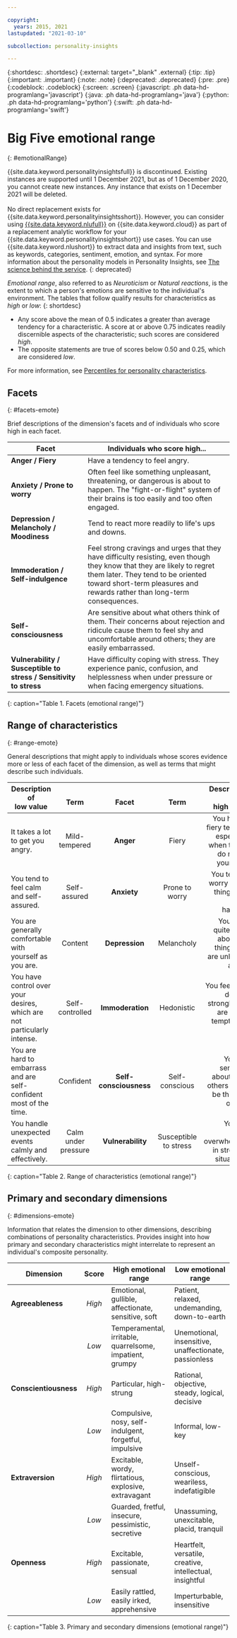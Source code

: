 ```yaml
---

copyright:
  years: 2015, 2021
lastupdated: "2021-03-10"

subcollection: personality-insights

---
```


{:shortdesc: .shortdesc}
{:external: target="_blank" .external}
{:tip: .tip}
{:important: .important}
{:note: .note}
{:deprecated: .deprecated}
{:pre: .pre}
{:codeblock: .codeblock}
{:screen: .screen}
{:javascript: .ph data-hd-programlang='javascript'}
{:java: .ph data-hd-programlang='java'}
{:python: .ph data-hd-programlang='python'}
{:swift: .ph data-hd-programlang='swift'}

# Big Five emotional range
{: #emotionalRange}

{{site.data.keyword.personalityinsightsfull}} is discontinued. Existing instances are supported until 1 December 2021, but as of 1 December 2020, you cannot create new instances. Any instance that exists on 1 December 2021 will be deleted.<br/><br/>No direct replacement exists for {{site.data.keyword.personalityinsightsshort}}. However, you can consider using [{{site.data.keyword.nlufull}}](/docs/natural-language-understanding?topic=natural-language-understanding-about) on {{site.data.keyword.cloud}} as part of a replacement analytic workflow for your {{site.data.keyword.personalityinsightsshort}} use cases. You can use {{site.data.keyword.nlushort}} to extract data and insights from text, such as keywords, categories, sentiment, emotion, and syntax. For more information about the personality models in Personality Insights, see [The science behind the service](/docs/personality-insights?topic=personality-insights-science).
{: deprecated}

*Emotional range*, also referred to as *Neuroticism* or *Natural reactions*, is the extent to which a person's emotions are sensitive to the individual's environment.  The tables that follow qualify results for characteristics as *high* or *low*:
{: shortdesc}

-   Any score above the mean of 0.5 indicates a greater than average tendency for a characteristic. A score at or above 0.75 indicates readily discernible aspects of the characteristic; such scores are considered *high*.
-   The opposite statements are true of scores below 0.50 and 0.25, which are considered *low*.

For more information, see [Percentiles for personality characteristics](/docs/personality-insights?topic=personality-insights-numeric#percentiles).

## Facets
{: #facets-emote}

Brief descriptions of the dimension's facets and of individuals who score high in each facet.

| Facet | Individuals who score high... |
|-------|-------------------------------|
| **Anger / Fiery** | Have a tendency to feel angry. |
| **Anxiety / Prone to worry** | Often feel like something unpleasant, threatening, or dangerous is about to happen. The "fight-or-flight" system of their brains is too easily and too often engaged. |
| **Depression / Melancholy / Moodiness** | Tend to react more readily to life's ups and downs. |
| **Immoderation / Self-indulgence** | Feel strong cravings and urges that they have difficulty resisting, even though they know that they are likely to regret them later. They tend to be oriented toward short-term pleasures and rewards rather than long-term consequences. |
| **Self-consciousness** | Are sensitive about what others think of them. Their concerns about rejection and ridicule cause them to feel shy and uncomfortable around others; they are easily embarrassed. |
| **Vulnerability / Susceptible to stress / Sensitivity to stress** | Have difficulty coping with stress. They experience panic, confusion, and helplessness when under pressure or when facing emergency situations. |
{: caption="Table 1. Facets (emotional range)"}

## Range of characteristics
{: #range-emote}

General descriptions that might apply to individuals whose scores evidence more or less of each facet of the dimension, as well as terms that might describe such individuals.

| Description of<br/>low value | <br/>Term | <br/>Facet | <br/>Term | Description of<br/>high value |
|------------------------------|:---------:|:----------:|:---------:|------------------------------:|
| It takes a lot to get you angry. | Mild-tempered | **Anger** | Fiery | You have a fiery temper, especially when things do not go your way. |
| You tend to feel calm and self-assured. | Self-assured | **Anxiety** | Prone to worry | You tend to worry about things that might happen. |
| You are generally comfortable with yourself as you are. | Content | **Depression** | Melancholy | You think quite often about the things you are unhappy about. |
| You have control over your desires, which are not particularly intense. | Self-controlled | **Immoderation** | Hedonistic | You feel your desires strongly and are easily tempted by them. |
| You are hard to embarrass and are self-confident most of the time. | Confident | **Self-consciousness** | Self-conscious | You are sensitive about what others might be thinking of you. |
| You handle unexpected events calmly and effectively. | Calm under pressure | **Vulnerability** | Susceptible to stress | You are easily overwhelmed in stressful situations. |
{: caption="Table 2. Range of characteristics (emotional range)"}

## Primary and secondary dimensions
{: #dimensions-emote}

Information that relates the dimension to other dimensions, describing combinations of personality characteristics. Provides insight into how primary and secondary characteristics might interrelate to represent an individual's composite personality.

| Dimension | Score | High emotional range | Low emotional range |
|-----------|:-----:|----------------------|---------------------|
| **Agreeableness** | *High* | Emotional, gullible, affectionate, sensitive, soft | Patient, relaxed, undemanding, down-to-earth |
|  | *Low* | Temperamental, irritable, quarrelsome, impatient, grumpy | Unemotional, insensitive, unaffectionate, passionless |
| **Conscientiousness** | *High* | Particular, high-strung | Rational, objective, steady, logical, decisive |
|  | *Low* | Compulsive, nosy, self-indulgent, forgetful, impulsive | Informal, low-key |
| **Extraversion** | *High* | Excitable, wordy, flirtatious, explosive, extravagant | Unself-conscious, weariless, indefatigible |
|  | *Low* | Guarded, fretful, insecure, pessimistic, secretive | Unassuming, unexcitable, placid, tranquil |
| **Openness** | *High* | Excitable, passionate, sensual | Heartfelt, versatile, creative, intellectual, insightful |
|  | *Low* | Easily rattled, easily irked, apprehensive | Imperturbable, insensitive |
{: caption="Table 3. Primary and secondary dimensions (emotional range)"}
